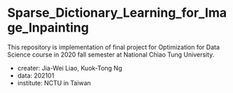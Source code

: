 # Sparse_Dictionary_Learning_for_Image_Inpainting

This repository is implementation of final project for Optimization for Data Science course in 2020 fall semester at National Chiao Tung University.

- creater: Jia-Wei Liao, Kuok-Tong Ng
- data: 202101
- institute: NCTU in Taiwan
